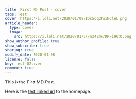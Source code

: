 ```yaml
---
title: First MD Post - cover
tags: Test
cover: https://i.loli.net/2020/01/08/IDs5oq2Pu1NCleL.png
article_header:
  type: cover
  image:
    src: https://i.loli.net/2020/01/07/nz42me7DRFi96tO.png
show_author_profile: true
show_subscribe: true
sharing: true
modify_date: 2020-01-08
license: false
key: test-02cover
comment: true
---
```


This is the First MD Post.
<!--more-->

Here is the [test linked url](https://zmei.moe) to the homepage.